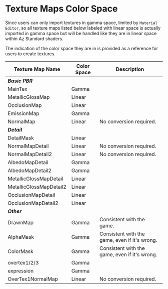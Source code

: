# Texture Maps Color Space

Since users can only import textures in gamma space, limited by `Material Editor`, so all texture maps listed below labeled with linear space is actually imported in gamma space but will be handled like they are in linear space within Az Standard shaders.

The indication of the color space they are in is provided as a reference for users to create textures.

| Texture Map Name        | Color Space | Description                                   |
| ----------------------- | ----------- | --------------------------------------------- |
| ***Basic PBR***         |             |                                               |
| MainTex                 | Gamma       |                                               |
| MetallicGlossMap        | Linear      |                                               |
| OcclusionMap            | Linear      |                                               |
| EmissionMap             | Gamma       |                                               |
| NormalMap               | Linear      | No conversion required.                       |
| ***Detail***            |             |                                               |
| DetailMask              | Linear      |                                               |
| NormalMapDetail         | Linear      | No conversion required.                       |
| NormalMapDetail2        | Linear      | No conversion required.                       |
| AlbedoMapDetail         | Gamma       |                                               |
| AlbedoMapDetail2        | Gamma       |                                               |
| MetallicGlossMapDetail  | Linear      |                                               |
| MetallicGlossMapDetail2 | Linear      |                                               |
| OcclusionMapDetail      | Linear      |                                               |
| OcclusionMapDetail2     | Linear      |                                               |
| ***Other***             |             |                                               |
| DrawnMap                | Gamma       | Consistent with the game.                     |
| AlphaMask               | Gamma       | Consistent with the game, even if it's wrong. |
| ColorMask               | Gamma       | Consistent with the game, even if it's wrong. |
| overtex1/2/3            | Gamma       |                                               |
| expression              | Gamma       |                                               |
| OverTex1NormalMap       | Linear      | No conversion required.                       |